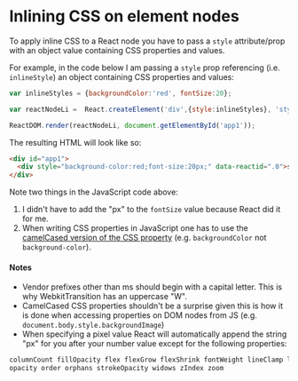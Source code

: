 # Inlining CSS on element nodes

To apply inline CSS to a React node you have to pass a `style` attribute/prop with an object value containing CSS properties and values.

For example, in the code below I am passing a `style` prop referencing (i.e. `inlineStyle`) an object containing CSS properties and values:

```js
var inlineStyles = {backgroundColor:'red', fontSize:20};

var reactNodeLi =  React.createElement('div',{style:inlineStyles}, 'styled')

ReactDOM.render(reactNodeLi, document.getElementById('app1'));
```

The resulting HTML will look like so:

```html
<div id="app1">
  <div style="background-color:red;font-size:20px;" data-reactid=".0">styled</div>
</div>
```

Note two things in the JavaScript code above:

1. I didn't have to add the "px" to the `fontSize` value because React did it for me.
2. When writing CSS properties in JavaScript one has to use the [camelCased version of the CSS property](https://www.w3.org/TR/DOM-Level-2-Style/css.html#CSS-ElementCSSInlineStyle) (e.g. `backgroundColor` not `background-color`).

#### Notes

* Vendor prefixes other than ms should begin with a capital letter. This is why WebkitTransition has an uppercase "W".
* CamelCased CSS properties shouldn't be a surprise given this is how it is done when accessing properties on DOM nodes from JS (e.g. `document.body.style.backgroundImage`)
* When specifying a pixel value React will automatically append the string "px" for you after your number value except for the following properties:

```html
columnCount fillOpacity flex flexGrow flexShrink fontWeight lineClamp lineHeight
opacity order orphans strokeOpacity widows zIndex zoom
```
